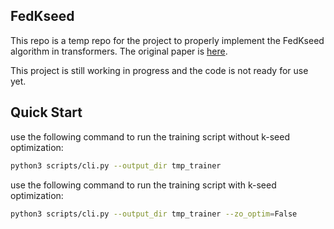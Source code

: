 ## FedKseed

This repo is a temp repo for the project to properly implement the FedKseed algorithm in transformers.
The original paper is [here](https://arxiv.org/pdf/2312.06353.pdf).

This project is still working in progress and the code is not ready for use yet.

## Quick Start

use the following command to run the training script without k-seed optimization:

```bash
python3 scripts/cli.py --output_dir tmp_trainer
```

use the following command to run the training script with k-seed optimization:

```bash
python3 scripts/cli.py --output_dir tmp_trainer --zo_optim=False
```
